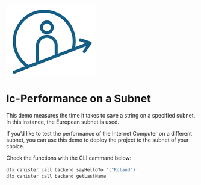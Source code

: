 <p align="left" >
  <img width="240"  src="public/icAcademy.png">
</p>

# Ic-Performance on a Subnet

This demo measures the time it takes to save a string on a specified subnet. In this instance, the European subnet is used.

If you’d like to test the performance of the Internet Computer on a different subnet, you can use this demo to deploy the project to the subnet of your choice.


Check the functions with the CLI cammand below:
```bash
dfx canister call backend sayHelloTo '("Roland")'
dfx canister call backend getLastName
```
